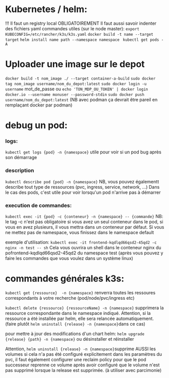 # Kubernetes / helm:
!!! Il faut un registry local OBLIGATOIREMENT
Il faut aussi savoir indenter des fichiers yaml 
commandes utiles (sur le node master):
`export KUBECONFIG=/etc/rancher/k3s/k3s.yaml`
`docker build -t name --target target`
`helm install name path --namespace namespace `
`kubectl get pods -A`

# Uploader une image sur le depot
`docker build -t nom_image ./ --target container-a-build`
`sudo docker tag nom_image username/nom_du_depot:latest`
`sudo docker login -u username`
mot_de_passe
ou `echo 'TON_MDP_OU_TOKEN' | docker login docker.io --username monuser --password-stdin`
`sudo docker push username/nom_du_depot:latest`
(NB avec podman ça devrait être pareil en remplaçant docker par podman)

# debug un pod:
### logs:
`kubectl get logs {pod} -n {namespace}`
utile pour voir si un pod bug après son démarrage
### description
`kubectl describe pod {pod} -n {namespace}`
NB, vous pouvez égalementt describe tout type de ressources (pvc, ingress, service, network, ...)
Dans le cas des pods, c'est utile pour voir lorsqu'un pod n'arrive pas à démarrer

### execution de commandes:
`kubectl exec -it {pod} -c {conteneur} -n {namespace} -- {commande}`
NB: le tag -c n'est pas obligatoire si vous avez un seul conteneur dans le pod, si vous en avez plusieurs, il vous mettra dans un conteneur par défaut. Si vous ne mettez pas de namespace, vous finissez dans le namespace default

exemple d'utilisation:
`kubectl exec -it frontend-kqdlqd66qsd2-45qd2 -c nginx -n test -- sh`
Cela vous ouvrira un shell dans le conteneur nginx du pofrontend-kqdlqd66qsd2-45qd2 du namespace test (après vous pouvez y faire les commandes que vous voulez dans un système linux)

# commandes générales k3s:
`kubectl get {ressource}  -n {namespace}` renverra toutes les ressoures correspondants à votre recherche (pod/node/pvc/ingress etc)

`kubectl delete {ressource} {ressourceName} -n {namespace}`
supprimera la ressource correspondante dans le namespace indiqué.
Attention, si la ressource a été installée par helm, elle sera relancée automatiquement. (faire plutôt `helm uninstall {release} -n {namespace}`dans ce cas)

pour mettre à jour des modifications d'un chart helm:
`helm upgrade {release} {path} -n {namespace}`
ou désinstaller et réinstaller

Attention, `helm uninstall {release} -n {namespace}`supprime AUSSI les volumes si cela n'a pas été configuré explicitement dans les paramètres du pvc, il faut également configurer une reclaim policy pour que le pod successeur reprenne ce volume après avoir configuré que le volume n'est pas supprimé lorsque la release est supprimée.
(à utiliser avec parcimonie)


